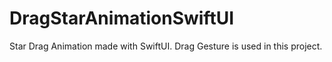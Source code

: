 # DragStarAnimationSwiftUI
Star Drag Animation made with SwiftUI. Drag Gesture is used in this project.

